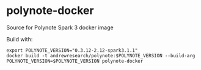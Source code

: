 # polynote-docker
Source for Polynote Spark 3 docker image

Build with:
```
export POLYNOTE_VERSION="0.3.12-2.12-spark3.1.1"
docker build -t andrewresearch/polynote:$POLYNOTE_VERSION --build-arg POLYNOTE_VERSION=$POLYNOTE_VERSION polynote-docker
```
